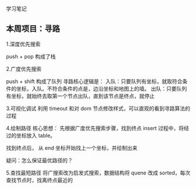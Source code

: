 学习笔记

## 本周项目：寻路

1.深度优先搜索

push + pop 构成了栈

2.广度优先搜索

push + shift 构成了队列
寻路核心逻辑是：
入队：只要队列有坐标，就取符合条件的坐标，入队。不符合条件的点是，边沿坐标和地图上的墙。
出队：只要队列有坐标，就始终去取第一个节点出队，直到该节点是终点，就停止

3.可视化调试
利用 timeout 和对 dom 节点修改样式，可以直观的看到寻路算法的过程

4.绘制路径
核心思想：
先根据广度优先搜索步骤，找到终点
insert 过程中，将经过的坐标放入 table。

找到终点后，
从 end 坐标开始找上一个坐标，并绘制出来

疑问：怎么保证最优路径的？

5.查找最短路径
将广搜索改为启发式搜索，数据结构将 quene 改成 sorted，每次查找节点时，找离终点最近的
